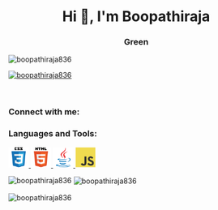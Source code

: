 <h1 align="center">Hi 👋, I'm Boopathiraja</h1>
<h3 align="center">Green</h3>

<p align="left"> <img src="https://komarev.com/ghpvc/?username=boopathiraja836&label=Profile%20views&color=0e75b6&style=flat" alt="boopathiraja836" /> </p>

<p align="left"> <a href="https://github.com/ryo-ma/github-profile-trophy"><img src="https://github-profile-trophy.vercel.app/?username=boopathiraja836" alt="boopathiraja836" /></a> </p>

<p align="left"> <a href="https://twitter.com/" target="blank"><img src="https://img.shields.io/twitter/follow/?logo=twitter&style=for-the-badge" alt="" /></a> </p>

<h3 align="left">Connect with me:</h3>
<p align="left">
</p>

<h3 align="left">Languages and Tools:</h3>
<p align="left"> <a href="https://www.w3schools.com/css/" target="_blank" rel="noreferrer"> <img src="https://raw.githubusercontent.com/devicons/devicon/master/icons/css3/css3-original-wordmark.svg" alt="css3" width="40" height="40"/> </a> <a href="https://www.w3.org/html/" target="_blank" rel="noreferrer"> <img src="https://raw.githubusercontent.com/devicons/devicon/master/icons/html5/html5-original-wordmark.svg" alt="html5" width="40" height="40"/> </a> <a href="https://www.java.com" target="_blank" rel="noreferrer"> <img src="https://raw.githubusercontent.com/devicons/devicon/master/icons/java/java-original.svg" alt="java" width="40" height="40"/> </a> <a href="https://developer.mozilla.org/en-US/docs/Web/JavaScript" target="_blank" rel="noreferrer"> <img src="https://raw.githubusercontent.com/devicons/devicon/master/icons/javascript/javascript-original.svg" alt="javascript" width="40" height="40"/> </a> </p>

<p><img align="left" src="https://github-readme-stats.vercel.app/api/top-langs?username=boopathiraja836&show_icons=true&locale=en&layout=compact" alt="boopathiraja836" /></p>

<p>&nbsp;<img align="center" src="https://github-readme-stats.vercel.app/api?username=boopathiraja836&show_icons=true&locale=en" alt="boopathiraja836" /></p>

<p><img align="center" src="https://github-readme-streak-stats.herokuapp.com/?user=boopathiraja836&" alt="boopathiraja836" /></p>
